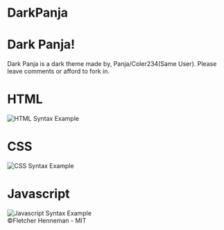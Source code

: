 # DarkPanja
<h1>Dark Panja!</h1>
<p>Dark Panja is a dark theme made by, Panja/Coler234(Same User). Please leave comments or afford to fork in.</p>
<h1>HTML</h1>
<img src="https://cdn.pbrd.co/images/GwbDlvd.png" alt="HTML Syntax Example">
<h1>CSS</h1>
<img src="https://cdn.pbrd.co/images/GvYs5pR.png" alt="CSS Syntax Example">
<h1>Javascript</h1>
<img src="https://cdn.pbrd.co/images/Gw4co7N.png" alt="Javascript Syntax Example">
<footer>©Fletcher Henneman - MIT</footer>
